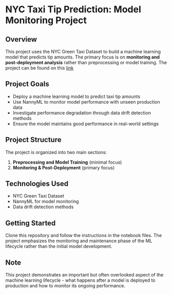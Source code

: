 # NYC Taxi Tip Prediction: Model Monitoring Project

## Overview
This project uses the NYC Green Taxi Dataset to build a machine learning model that predicts tip amounts. The primary focus is on **monitoring and post-deployment analysis** rather than preprocessing or model training. The project can be found on this [link](https://drive.google.com/drive/folders/178e_MmCNCsiyqZ9XaDQoxSXX7fN2_960?usp=drive_link)

## Project Goals
- Deploy a machine learning model to predict taxi tip amounts
- Use NannyML to monitor model performance with unseen production data
- Investigate performance degradation through data drift detection methods
- Ensure the model maintains good performance in real-world settings

## Project Structure
The project is organized into two main sections:
1. **Preprocessing and Model Training** (minimal focus)
2. **Monitoring & Post-Deployment** (primary focus)

## Technologies Used
- NYC Green Taxi Dataset
- NannyML for model monitoring
- Data drift detection methods

## Getting Started
Clone this repository and follow the instructions in the notebook files. The project emphasizes the monitoring and maintenance phase of the ML lifecycle rather than the initial model development.

## Note
This project demonstrates an important but often overlooked aspect of the machine learning lifecycle - what happens after a model is deployed to production and how to monitor its ongoing performance.
